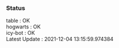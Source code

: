 ### Status


table : OK  
hogwarts : OK  
icy-bot : OK  
Latest Update : 2021-12-04 13:15:59.974384
